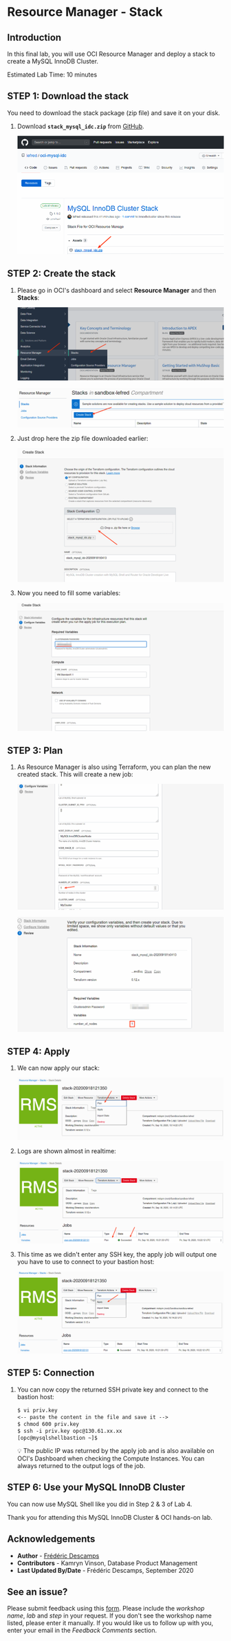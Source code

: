 # Resource Manager - Stack

## Introduction

In this final lab, you will use OCI Resource Manager and deploy a stack to create a MySQL InnoDB Cluster.

Estimated Lab Time: 10 minutes

## **STEP 1**: Download the stack

You need to download the stack package (zip file) and save it on your disk.

1. Download **`stack_mysql_idc.zip`** from [GitHub](https://github.com/lefred/oci-mysql-idc/releases/tag/1.1.0).

    ![](.././images/stack/03.png)

## **STEP 2**: Create the stack

1. Please go in OCI's dashboard and select **Resource Manager** and then **Stacks**:

    ![](.././images/stack/01.png)

    ![](.././images/stack/02.png)

2. Just drop here the zip file downloaded earlier:

    ![](.././images/stack/04.png)

3. Now you need to fill some variables:

    ![](.././images/stack/05.png)


## **STEP 3**: Plan

1. As Resource Manager is also using Terraform, you can plan the new created stack. This will create a new job:

    ![](.././images/stack/06.png)

    ![](.././images/stack/07.png)

## **STEP 4**: Apply

1. We can now apply our stack:

    ![](.././images/stack/08.png)

2. Logs are shown almost in realtime:

    ![](.././images/stack/09.png)

3. This time as we didn't enter any SSH key, the apply job will output one you have to use to connect to your bastion host:

    ![](.././images/stack/10.png)

## **STEP 5**: Connection

1. You can now copy the returned SSH private key and connect to the bastion host:

    ```
    $ vi priv.key
    <-- paste the content in the file and save it -->
    $ chmod 600 priv.key
    $ ssh -i priv.key opc@130.61.xx.xx
    [opc@mysqlshellbastion ~]$
    ```

    💡 The public IP was returned by the apply job and is also available on OCI's Dashboard when checking the Compute Instances. You can always returned to the output logs of the job.

## **STEP 6**: Use your MySQL InnoDB Cluster

You can now use MySQL Shell like you did in Step 2 & 3 of Lab 4.

Thank you for attending this MySQL InnoDB Cluster & OCI hands-on lab.


## Acknowledgements

- **Author** - [Frédéric Descamps](https://lefred.be)
- **Contributors** - Kamryn Vinson, Database Product Management
- **Last Updated By/Date** - Frédéric Descamps, September 2020

## See an issue?
Please submit feedback using this [form](https://apexapps.oracle.com/pls/apex/f?p=133:1:::::P1_FEEDBACK:1). Please include the *workshop name*, *lab* and *step* in your request.  If you don't see the workshop name listed, please enter it manually. If you would like us to follow up with you, enter your email in the *Feedback Comments* section. 
